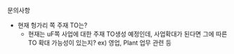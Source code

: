 문의사항
- 현재 헝가리 쪽 주재 TO는?
  - 현재는 uF쪽 사업에 대한 주재 TO생성 예정인데,
    사업확대가 된다면 그에 따른 TO 확대 가능성이 있는지?
    ex) 영업, Plant 업무 관련 등